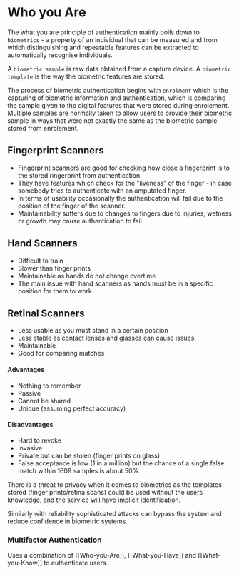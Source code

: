 # Who you Are
The what you are principle of authentication mainly boils down to `biometrics` - a property of an individual that can be measured and from which distinguishing and repeatable features can be extracted to automatically recognise individuals.

A `biometric sample` is raw data obtained from a capture device. 
A `biometric template` is the way the biometric features are stored.

The process of biometric authentication begins with `enrolment` which is the capturing of biometric information and authentication, which is comparing the sample given to the digital features that were stored during enrolement. Multiple samples are normally taken to allow users to provide their biometric sample in ways that were not exactly the same as the biometric sample stored from enrolement.

## Fingerprint Scanners
* Fingerprint scanners are good for checking how close a fingerprint is to the stored ringerprint from authentication.
* They have features which check for the "liveness" of the finger - in case somebody tries to authenticate with an amputated finger.
* In terms of usability occasionally the authentication will fail due to the position of the finger of the scanner.
* Maintainability suffers due to changes to fingers due to injuries, wetness or growth may cause authentication to fail

## Hand Scanners
* Difficult to train 
* Slower than finger prints
* Maintainable as hands do not change overtime
* The main issue with hand scanners as hands must be in a specific position for them to work.

## Retinal Scanners
* Less usable as you must stand in a certain position
* Less stable as contact lenses and glasses can cause issues. 
* Maintainable 
* Good for comparing matches


#### Advantages
* Nothing to remember
* Passive
* Cannot be shared
* Unique (assuming perfect accuracy)

#### Disadvantages
* Hard to revoke 
* Invasive
* Private but can be stolen (finger prints on glass)
* False acceptance is low (1 in a million) but the chance of a single false match within 1609 samples is about 50%.

There is a threat to privacy when it comes to biometrics as the templates stored (finger prints/retina scans) could be used without the users knowledge, and the service will have implicit identification.

Similarly with reliability sophisticated attacks can bypass the system and reduce confidence in biometric systems.

### Multifactor Authentication
Uses a combination of [[Who-you-Are]], [[What-you-Have]] and [[What-you-Know]] to authenticate users. 